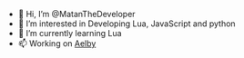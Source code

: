 - 👋 Hi, I’m @MatanTheDeveloper
- 👀 I’m interested in Developing Lua, JavaScript and python
- 🌱 I’m currently learning Lua
- 📫 Working on [Aelby](https://github.com/aelby)

<!---
MatanTheDeveloper/MatanTheDeveloper is a ✨ special ✨ repository because its `README.md` (this file) appears on your GitHub profile.
You can click the Preview link to take a look at your changes.
--->

